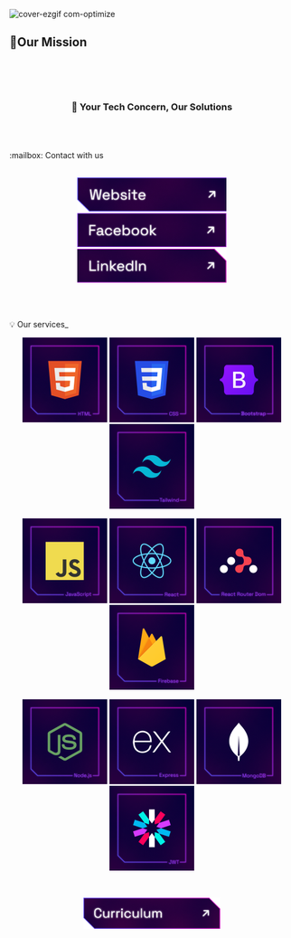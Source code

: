 ![cover-ezgif com-optimize](https://github.com/user-attachments/assets/3c6a4f69-074b-4baa-aea9-0d4735e50966)


## 👊Our Mission

<br />
<br />
<br />
<h3 align="center">🎉 Your Tech Concern, Our Solutions
</h3>
<br />
<br />
<br />
 :mailbox: Contact with us

<br/>
<br/>

***<p align="center"> [<img height="60" src="https://raw.githubusercontent.com/ProgrammingHero1/ProgrammingHero1/main/image/website.png">](https://zinverait.com)[<img height="60" src="https://raw.githubusercontent.com/ProgrammingHero1/ProgrammingHero1/main/image/facebook.png">](https://www.facebook.com/zinverait)[<img height="60" src="https://raw.githubusercontent.com/ProgrammingHero1/ProgrammingHero1/main/image/linkedin.png">](https://www.linkedin.com/in/zinverait/) </p>***

<br/>
<br/>

:bulb: Our services_

<p align="center">
<img height="150" src="https://raw.githubusercontent.com/ProgrammingHero1/ProgrammingHero1/main/image/HTML.png"/>
<img height="150" src="https://raw.githubusercontent.com/ProgrammingHero1/ProgrammingHero1/main/image/CSS.png"/>
<img height="150" src="https://raw.githubusercontent.com/ProgrammingHero1/ProgrammingHero1/main/image/Bootstrap.png"/>
<img height="150" src="https://raw.githubusercontent.com/ProgrammingHero1/ProgrammingHero1/main/image/Tailwind.png"/>
</p>
<p align="center">
<img height="150" src="https://raw.githubusercontent.com/ProgrammingHero1/ProgrammingHero1/main/image/JavaScript.png"/>
<img height="150" src="https://raw.githubusercontent.com/ProgrammingHero1/ProgrammingHero1/main/image/React.png"/>
<img height="150" src="https://raw.githubusercontent.com/ProgrammingHero1/ProgrammingHero1/main/image/ReactRouterDom.png"/>
<img height="150" src="https://raw.githubusercontent.com/ProgrammingHero1/ProgrammingHero1/main/image/Firebase.png"/>
</p>
<p align="center">
<img height="150" src="https://raw.githubusercontent.com/ProgrammingHero1/ProgrammingHero1/main/image/Nodejs.png"/>
<img height="150" src="https://raw.githubusercontent.com/ProgrammingHero1/ProgrammingHero1/main/image/Express.png"/>
<img height="150" src="https://raw.githubusercontent.com/ProgrammingHero1/ProgrammingHero1/main/image/MongoDB.png"/>
<img height="150" src="https://raw.githubusercontent.com/ProgrammingHero1/ProgrammingHero1/main/image/JWT.png"/>
</p>

<br />

<p align="center">
<a href="https://web.programming-hero.com/course-details">
<img height="55" src="https://raw.githubusercontent.com/ProgrammingHero1/ProgrammingHero1/main/image/curriculum.png"/>
</a>
</p>

<br/>
<br/>
